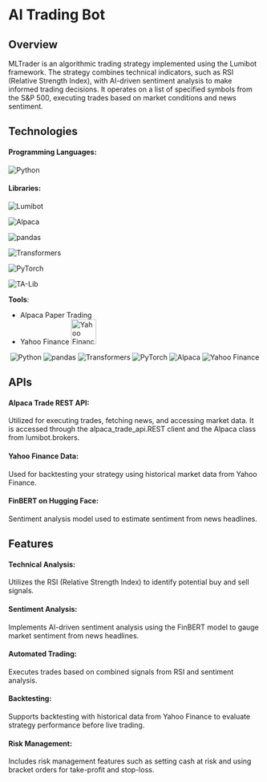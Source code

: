 # AI Trading Bot

## Overview

MLTrader is an algorithmic trading strategy implemented using the Lumibot framework. The strategy combines technical indicators, such as RSI (Relative Strength Index), with AI-driven sentiment analysis to make informed trading decisions. It operates on a list of specified symbols from the S&P 500, executing trades based on market conditions and news sentiment.



## Technologies

#### Programming Languages:
![Python](https://img.shields.io/badge/Python-3776AB?style=for-the-badge&logo=python&logoColor=white)
    
#### Libraries:
![Lumibot](https://img.shields.io/badge/Lumibot-20232A?style=for-the-badge&logo=lumibot&logoColor=white)

![Alpaca](https://img.shields.io/badge/Alpaca-0D1B2A?style=for-the-badge&logo=alpaca&logoColor=white)

![pandas](https://img.shields.io/badge/pandas-150458?style=for-the-badge&logo=pandas&logoColor=white)

![Transformers](https://img.shields.io/badge/Transformers-FFDA44?style=for-the-badge&logo=transformers&logoColor=black)

![PyTorch](https://img.shields.io/badge/PyTorch-EE4C2C?style=for-the-badge&logo=pytorch&logoColor=white)

![TA-Lib](https://img.shields.io/badge/TA--Lib-0277BD?style=for-the-badge&logo=ta-lib&logoColor=white)

**Tools**:
  - Alpaca Paper Trading
  - Yahoo Finance <img src="https://simpleicons.org/icons/yahoofinance.svg" alt="Yahoo Finance" width="50" height="50"/>

  <p align="center">
  <img src="https://img.shields.io/badge/Python-3776AB?style=for-the-badge&logo=python&logoColor=white" alt="Python"/>
  <img src="https://img.shields.io/badge/pandas-150458?style=for-the-badge&logo=pandas&logoColor=white" alt="pandas"/>
  <img src="https://img.shields.io/badge/Transformers-FF5733?style=for-the-badge&logo=transformers&logoColor=white" alt="Transformers"/>
  <img src="https://img.shields.io/badge/PyTorch-EE4C2C?style=for-the-badge&logo=pytorch&logoColor=white" alt="PyTorch"/>
  <img src="https://img.shields.io/badge/Alpaca-000000?style=for-the-badge&logo=alpaca&logoColor=white" alt="Alpaca"/>
  <img src="https://img.shields.io/badge/Yahoo_Finance-720E9E?style=for-the-badge&logo=yahoo&logoColor=white" alt="Yahoo Finance"/>
</p>


## APIs

  #### Alpaca Trade REST API: 
  Utilized for executing trades, fetching news, and accessing market data. It is accessed through the alpaca_trade_api.REST client and the Alpaca class from lumibot.brokers. 

  #### Yahoo Finance Data:
  Used for backtesting your strategy using historical market data from Yahoo Finance.

 #### FinBERT on Hugging Face:
  Sentiment analysis model used to estimate sentiment from news headlines.

## Features

  #### Technical Analysis: 
  Utilizes the RSI (Relative Strength Index) to identify potential buy and sell signals.
  #### Sentiment Analysis: 
  Implements AI-driven sentiment analysis using the FinBERT model to gauge market sentiment from news headlines.
  #### Automated Trading: 
  Executes trades based on combined signals from RSI and sentiment analysis.
  #### Backtesting: 
  Supports backtesting with historical data from Yahoo Finance to evaluate strategy performance before live trading.
  #### Risk Management: 
  Includes risk management features such as setting cash at risk and using bracket orders for take-profit and stop-loss.
